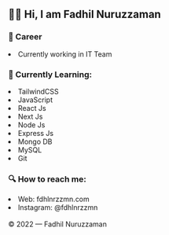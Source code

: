 <h2>👋🏼 Hi, I am Fadhil Nuruzzaman</h2>
    
<h3>💼 Career</h3>
<li>Currently working in IT Team</li>

<h3>📒 Currently Learning:</h3>
<li>TailwindCSS</li>
<li>JavaScript</li>
<li>React Js</li>
<li>Next Js</li>
<li>Node Js</li>
<li>Express Js</li>
<li>Mongo DB</li>
<li>MySQL</li>
<li>Git</li>

<h3>🔍 How to reach me:</h3>
<li>Web: fdhlnrzzmn.com</li>
<li>Instagram: @fdhlnrzzmn</li>
    </br>
© 2022 — Fadhil Nuruzzaman
